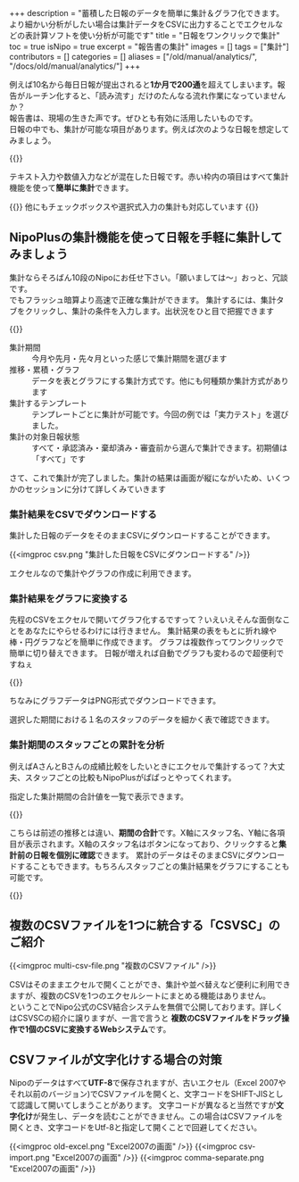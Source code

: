 +++
description = "蓄積した日報のデータを簡単に集計＆グラフ化できます。より細かい分析がしたい場合は集計データをCSVに出力することでエクセルなどの表計算ソフトを使い分析が可能です"
title = "日報をワンクリックで集計"
toc = true
isNipo = true
excerpt = "報告書の集計"
images = []
tags = ["集計"]
contributors = []
categories = []
aliases = ["/old/manual/analytics/", "/docs/old/manual/analytics/"]
+++



例えば10名から毎日日報が提出されると**1か月で200通**を超えてしまいます。報告がルーチン化すると、「読み流す」だけのたんなる流れ作業になっていませんか？  
報告書は、現場の生きた声です。ぜひとも有効に活用したいものです。  
日報の中でも、集計が可能な項目があります。例えば次のような日報を想定してみましょう。

{{<icatch filename="report1" msg="日報のデータ 自動で集計できる！" title="集計対象となる日報の例。文字は集計できないが数値は集計できる" fontsize="30px" alice="here" >}}

テキスト入力や数値入力などが混在した日報です。赤い枠内の項目はすべて集計機能を使って**簡単に集計**できます。

{{<alice pos="left" icon="default">}}
他にもチェックボックスや選択式入力の集計も対応しています
{{</alice>}}

## NipoPlusの集計機能を使って日報を手軽に集計してみましょう

集計ならそろばん10段のNipoにお任せ下さい。「願いましては〜」おっと、冗談です。  
でもフラッシュ暗算より高速で正確な集計ができます。
集計するには、集計タブをクリックし、集計の条件を入力します。出状況をひと目で把握できます


{{<icatch filename="data-list" msg="データを1枚の表に 集約するのも簡単" title="集計対象となる日報の例。文字は集計できないが数値は集計できる" fontsize="30px" alice="ok" >}}


<dl class="basic">
  <dt>集計期間</dt>
  <dd>今月や先月・先々月といった感じで集計期間を選びます</dd>
  <dt>推移・累積・グラフ</dt>
  <dd>データを表とグラフにする集計方式です。他にも何種類か集計方式があります</dd>
  <dt>集計するテンプレート</dt>
  <dd>テンプレートごとに集計が可能です。今回の例では「実力テスト」を選びました。</dd>
  <dt>集計の対象日報状態</dt>
  <dd>すべて・承認済み・棄却済み・審査前から選んで集計できます。初期値は「すべて」です</dd>
</dl>

さて、これで集計が完了しました。集計の結果は画面が縦にながいため、いくつかのセッションに分けて詳しくみていきます

### 集計結果をCSVでダウンロードする

集計した日報のデータをそのままCSVにダウンロードすることができます。

{{<imgproc csv.png "集計した日報をCSVにダウンロードする" />}}

エクセルなので集計やグラフの作成に利用できます。

### 集計結果をグラフに変換する

先程のCSVをエクセルで開いてグラフ化するですって？いえいえそんな面倒なことをあなたにやらせるわけには行きません。
集計結果の表をもとに折れ線や棒・円グラフなどを簡単に作成できます。
グラフは複数作ってワンクリックで簡単に切り替えできます。
日報が増えれば自動でグラフも変わるので超便利ですねぇ

{{<icatch filename="charts" msg="楽をするのでなく... 効率化するのです" title="集計対象となる日報の例。文字は集計できないが数値は集計できる" fontsize="30px" alice="default" >}}

ちなみにグラフデータはPNG形式でダウンロードできます。

選択した期間における１名のスタッフのデータを細かく表で確認できます。

### 集計期間のスタッフごとの累計を分析

例えばAさんとBさんの成績比較をしたいときにエクセルで集計するって？大丈夫、スタッフごとの比較もNipoPlusがぱぱっとやってくれます。

指定した集計期間の合計値を一覧で表示できます。

{{<icatch filename="staff-analytics" msg="スタッフ同士の比較に 便利な機能だよ" title="集計期間の合計をスタッフごとに棒グラフで表示" fontsize="30px" alice="default" >}}


こちらは前述の推移とは違い、**期間の合計**です。X軸にスタッフ名、Y軸に各項目が表示されます。X軸のスタッフ名はボタンになっており、クリックすると**集計前の日報を個別に確認**できます。
累計のデータはそのままCSVにダウンロードすることもできます。もちろんスタッフごとの集計結果をグラフにすることも可能です。

{{<icatch filename="charts2" msg="スタッフ同士の比較を グラフ化したよ" title="集計期間の合計をスタッフごとに棒グラフで表示" fontsize="30px" alice="tablet" >}}



## 複数のCSVファイルを1つに統合する「CSVSC」のご紹介

{{<imgproc multi-csv-file.png "複数のCSVファイル" />}}

CSVはそのままエクセルで開くことができ、集計や並べ替えなど便利に利用できますが、複数のCSVを1つのエクセルシートにまとめる機能はありません。  
ということでNipo公式のCSV結合システムを無償で公開しております。詳しくはCSVSCの紹介に譲りますが、一言で言うと
**複数のCSVファイルをドラッグ操作で1個のCSVに変換するWebシステム**です。


## CSVファイルが文字化けする場合の対策

Nipoのデータはすべて**UTF-8**で保存されますが、古いエクセル（Excel 2007やそれ以前のバージョン)でCSVファイルを開くと、文字コードをSHIFT-JISとして認識して開いてしまうことがあります。
文字コードが異なると当然ですが**文字化け**が発生し、データを読むことができません。この場合はCSVファイルを開くとき、文字コードをUtf-8と指定して開くことで回避してください。

{{<imgproc old-excel.png "Excel2007の画面" />}}
{{<imgproc csv-import.png "Excel2007の画面" />}}
{{<imgproc comma-separate.png "Excel2007の画面" />}}
